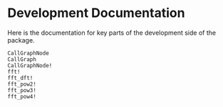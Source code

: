 # Development Documentation

Here is the documentation for key parts of the development side of the package.

```@docs
CallGraphNode
CallGraph
CallGraphNode!
fft!
fft_dft!
fft_pow2!
fft_pow3!
fft_pow4!
```